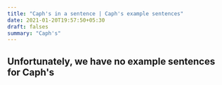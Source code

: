 ```yaml
---
title: "Caph's in a sentence | Caph's example sentences"
date: 2021-01-20T19:57:50+05:30
draft: falses
summary: "Caph's"
---
```

## Unfortunately, we have no example sentences for Caph's                 
